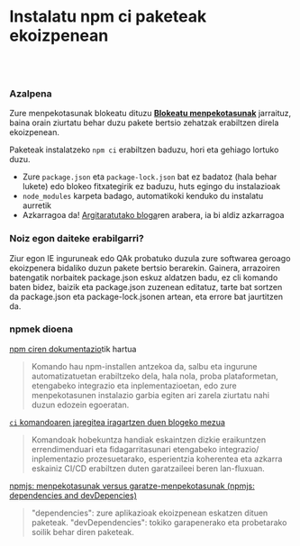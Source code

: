 # Instalatu npm ci paketeak ekoizpenean

<br/><br/>

### Azalpena

Zure menpekotasunak blokeatu dituzu [**Blokeatu menpekotasunak**](./sections/production/lockdependencies.md) jarraituz, baina orain ziurtatu behar duzu pakete bertsio zehatzak erabiltzen direla ekoizpenean.

Paketeak instalatzeko `npm ci` erabiltzen baduzu, hori eta gehiago lortuko duzu.

- Zure `package.json` eta `package-lock.json` bat ez badatoz (hala behar lukete) edo blokeo fitxategirik ez baduzu, huts egingo du instalazioak
- `node_modules` karpeta badago, automatikoki kenduko du instalatu aurretik
- Azkarragoa da! [Argitaratutako bloga](https://blog.npmjs.org/post/171556855892/introducing-npm-ci-for-faster-more-reliable)ren arabera, ia bi aldiz azkarragoa

### Noiz egon daiteke erabilgarri?

Ziur egon IE inguruneak edo QAk probatuko duzula zure softwarea geroago ekoizpenera bidaliko duzun pakete bertsio berarekin.
Gainera, arrazoiren batengatik norbaitek package.json eskuz aldatzen badu, ez cli komando baten bidez, baizik eta package.json zuzenean editatuz, tarte bat sortzen da package.json eta package-lock.jsonen artean, eta errore bat jaurtitzen da.

### npmek dioena

[npm ciren dokumentazio](https://docs.npmjs.com/cli/ci.html)tik hartua

> Komando hau npm-installen antzekoa da, salbu eta ingurune automatizatuetan erabiltzeko dela, hala nola, proba plataformetan, etengabeko integrazio eta inplementazioetan, edo zure menpekotasunen instalazio garbia egiten ari zarela ziurtatu nahi duzun edozein egoeratan.

[`ci` komandoaren jaregitea iragartzen duen blogeko mezua](https://blog.npmjs.org/post/171556855892/introducing-npm-ci-for-faster-more-reliable)

> Komandoak hobekuntza handiak eskaintzen dizkie eraikuntzen errendimenduari eta fidagarritasunari etengabeko integrazio/ inplementazio prozesuetarako, esperientzia koherentea eta azkarra eskainiz CI/CD erabiltzen duten garatzaileei beren lan-fluxuan.

[npmjs: menpekotasunak versus garatze-menpekotasunak (npmjs: dependencies and devDepencies)](https://docs.npmjs.com/specifying-dependencies-and-devdependencies-in-a-package-json-file)

> "dependencies": zure aplikazioak ekoizpenean eskatzen dituen paketeak.
> "devDependencies": tokiko garapenerako eta probetarako soilik behar diren paketeak.

<br/><br/>
